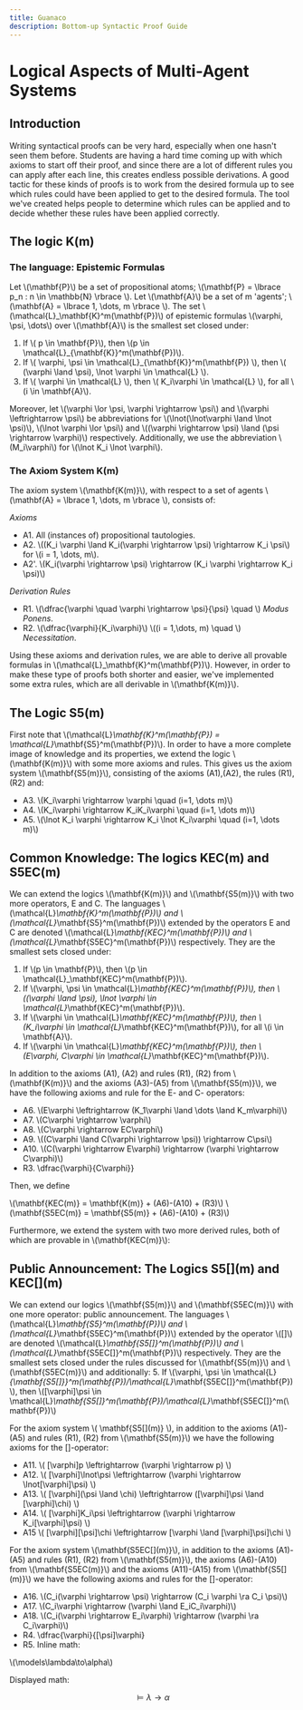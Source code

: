 ```yaml
---
title: Guanaco
description: Bottom-up Syntactic Proof Guide
---
```


<script>
  MathJax = { tex: { inlineMath: [['$', '$'], ['\\(', '\\)']] } };
</script>
<script type="text/javascript" id="MathJax-script" async
  src="https://cdn.jsdelivr.net/npm/mathjax@3/es5/tex-chtml.js">
</script>

# Logical Aspects of Multi-Agent Systems

## Introduction

Writing syntactical proofs can be very hard, especially when one hasn't seen them before. Students are having a hard time coming up with which axioms to start off their proof, and since there are a lot of different rules you can apply after each line, this creates endless possible derivations. A good tactic for these kinds of proofs is to work from the desired formula up to see which rules could have been applied to get to the desired formula. The tool we've created helps people to determine which rules can be applied and to decide whether these rules have been applied correctly.

## The logic K(m)

### The language: Epistemic Formulas

Let \\(\mathbf{P}\\) be a set of propositional atoms; \\(\mathbf{P} = \lbrace p_n : n \in \mathbb{N} \rbrace \\). Let \\(\mathbf{A}\\) be a set of m 'agents'; \\(\mathbf{A} = \lbrace 1, \dots, m \rbrace \\). The set \\(\mathcal{L}_\mathbf{K}^m(\mathbf{P})\\) of epistemic formulas \\(\varphi, \psi, \dots\\) over \\(\mathbf{A}\\) is the smallest set closed under:

<!--- Op een of andere manier kan het niet meer \mathcal{L}_etcetera aan, dan blijft de code gewoon staan --->
1. If \\( p \in \mathbf{P}\\), then \\(p \in \mathcal{L}_{\mathbf{K}}^m(\mathbf{P})\\).
2. If \\( \varphi, \psi \in \mathcal{L}_{\mathbf{K}}^m(\mathbf{P}) \\), then \\( (\varphi \land \psi), \lnot \varphi \in \mathcal{L} \\).
3. If \\( \varphi \in \mathcal{L} \\), then \\( K_i\varphi \in \mathcal{L} \\), for all \\(i \in \mathbf{A}\\).

Moreover, let \\(\varphi \lor \psi, \varphi \rightarrow \psi\\) and \\(\varphi \leftrightarrow \psi\\) be abbreviations for \\(\lnot(\lnot\varphi \land \lnot \psi)\\), \\(\lnot \varphi \lor \psi\\) and \\((\varphi \rightarrow \psi) \land (\psi \rightarrow \varphi)\\) respectively. Additionally, we use the abbreviation \\(M_i\varphi\\) for \\(\lnot K_i \lnot \varphi\\).

### The Axiom System K(m)

The axiom system \\(\mathbf{K(m)}\\), with respect to a set of agents \\(\mathbf{A} = \lbrace 1, \dots, m \rbrace \\), consists of:

*Axioms*
- A1. All (instances of) propositional tautologies.
- A2. \\((K_i \varphi \land K_i(\varphi \rightarrow \psi) \rightarrow K_i \psi\\) for \\(i = 1, \dots, m\\).
- A2'. \\(K_i(\varphi \rightarrow \psi) \rightarrow (K_i \varphi \rightarrow K_i \psi)\\)

*Derivation Rules*
- R1. \\(\dfrac{\varphi \quad \varphi \rightarrow \psi}{\psi} \quad \\) *Modus Ponens*.
- R2. \\(\dfrac{\varphi}{K_i\varphi}\\) \\((i = 1,\dots, m) \quad \\) *Necessitation*.

Using these axioms and derivation rules, we are able to derive all provable formulas in \\(\mathcal{L}_\mathbf{K}^m(\mathbf{P})\\). However, in order to make these type of proofs both shorter and easier, we've implemented some extra rules, which are all derivable in \\(\mathbf{K(m)}\\).

<!--- En dan hier die hele lijst, maar dat weet ik echt niet hoe ik dat mooi hierin krijg --->

## The Logic S5(m)

First note that \\(\mathcal{L}_\mathbf{K}^m(\mathbf{P}) = \mathcal{L}_\mathbf{S5}^m(\mathbf{P})\\). In order to have a more complete image of knowledge and its properties, we extend the logic \\(\mathbf{K(m)}\\) with some more axioms and rules. This gives us the axiom system \\(\mathbf{S5(m)}\\), consisting of the axioms (A1),(A2), the rules (R1), (R2) and:
- A3. \\(K_i\varphi \rightarrow \varphi \quad (i=1, \dots m)\\)
- A4. \\(K_i\varphi \rightarrow K_iK_i\varphi \quad (i=1, \dots m)\\)
- A5. \\(\lnot K_i \varphi \rightarrow K_i \lnot K_i\varphi \quad (i=1, \dots m)\\)

## Common Knowledge: The logics KEC(m) and S5EC(m)

We can extend the logics \\(\mathbf{K(m)}\\) and \\(\mathbf{S5(m)}\\) with two more operators, E and C. The languages \\(\mathcal{L}_\mathbf{K}^m(\mathbf{P})\\) and \\(\mathcal{L}_\mathbf{S5}^m(\mathbf{P})\\) extended by the operators E and C are denoted \\(\mathcal{L}_\mathbf{KEC}^m(\mathbf{P})\\) and \\(\mathcal{L}_\mathbf{S5EC}^m(\mathbf{P})\\) respectively. They are the smallest sets closed under:

1. If \\(p \in \mathbf{P}\\), then \\(p \in \mathcal{L}_\mathbf{KEC}^m(\mathbf{P})\\).
2. If \\(\varphi, \psi \in \mathcal{L}_\mathbf{KEC}^m(\mathbf{P})\\), then \\((\varphi \land \psi), \lnot \varphi \in \mathcal{L}_\mathbf{KEC}^m(\mathbf{P})\\).
3. If \\(\varphi \in \mathcal{L}_\mathbf{KEC}^m(\mathbf{P})\\), then \\(K_i\varphi \in \mathcal{L}_\mathbf{KEC}^m(\mathbf{P})\\), for all \\(i \in \mathbf{A}\\).
4. If \\(\varphi \in \mathcal{L}_\mathbf{KEC}^m(\mathbf{P})\\), then \\(E\varphi, C\varphi \in \mathcal{L}_\mathbf{KEC}^m(\mathbf{P})\\).

In addition to the axioms (A1), (A2) and rules (R1), (R2) from \\(\mathbf{K(m)}\\) and the axioms (A3)-(A5) from \\(\mathbf{S5(m)}\\), we have the following axioms and rule for the E- and C- operators:
- A6. \\(E\varphi \leftrightarrow (K_1\varphi \land \dots \land K_m\varphi)\\)
- A7. \\(C\varphi \rightarrow \varphi\\)
- A8. \\(C\varphi \rightarrow EC\varphi\\)
- A9. \\((C\varphi \land C(\varphi \rightarrow \psi)) \rightarrow C\psi\\)
- A10. \\(C(\varphi \rightarrow E\varphi) \rightarrow (\varphi \rightarrow C\varphi)\\)
- R3. \dfrac{\varphi}{C\varphi}}

Then, we define 

\\(\mathbf{KEC(m)} = \mathbf{K(m)} + (A6)-(A10) + (R3)\\)
\\(\mathbf{S5EC(m)} = \mathbf{S5(m)} + (A6)-(A10) + (R3)\\)

Furthermore, we extend the system with two more derived rules, both of which are provable in \\(\mathbf{KEC(m)}\\):

<!--- Hier de twee rules voor E en C --->

## Public Announcement: The Logics S5\[\](m) and KEC\[\](m) 
<!---Hier nog betere namen voor verzinnen. We hebben hier ook een iets andere definitie voor common knowledge, aangezien het hier ook per agent kan verschillen, dus daar moeten we nog even naar kijken --->

We can extend our logics \\(\mathbf{S5(m)}\\) and \\(\mathbf{S5EC(m)}\\) with one more operator: public announcement. The languages \\(\mathcal{L}_\mathbf{S5}^m(\mathbf{P})\\) and \\(\mathcal{L}_\mathbf{S5EC}^m(\mathbf{P})\\) extended by the operator \\(\[\]\\) are denoted \\(\mathcal{L}_\mathbf{S5[]}^m(\mathbf{P})\\) and \\(\mathcal{L}_\mathbf{S5EC[]}^m(\mathbf{P})\\) respectively. They are the smallest sets closed under the rules discussed for \\(\mathbf{S5(m)}\\) and \\(\mathbf{S5EC(m)}\\) and additionally:
5. If \\(\varphi, \psi \in \mathcal{L}_{\mathbf{S5\[\]}}^m(\mathbf{P})/\mathcal{L}_\mathbf{S5EC\[\]}^m(\mathbf{P})\\), then \\(\[\varphi\]\psi \in \mathcal{L}_\mathbf{S5\[\]}^m(\mathbf{P})/\mathcal{L}_\mathbf{S5EC\[\]}^m(\mathbf{P})\\) 

For the axiom system \\( \mathbf{S5\[\](m)} \\), in addition to the axioms (A1)-(A5) and rules (R1), (R2) from \\(\mathbf{S5(m)}\\) we have the following axioms for the \[\]-operator:
- A11. \\( \[\varphi\]p \leftrightarrow (\varphi \rightarrow p) \\)
- A12. \\( \[\varphi\]\lnot\psi \leftrightarrow (\varphi \rightarrow \lnot\[\varphi\]\psi) \\)
- A13. \\( \[\varphi\](\psi \land \chi) \leftrightarrow (\[\varphi\]\psi \land \[\varphi\]\chi) \\)
- A14. \\( \[\varphi\]K_i\psi \leftrightarrow (\varphi \rightarrow K_i\[\varphi\]\psi) \\)
- A15 \\( \[\varphi\]\[\psi\]\chi \leftrightarrow \[\varphi \land \[\varphi\]\psi\]\chi \\)
<!--- In de slides wordt hier al wel rule R4 genoemd, misschien nog even navragen --->

For the axiom system \\(\mathbf{S5EC\[\](m)}\\), in addition to the axioms (A1)-(A5) and rules (R1), (R2) from \\(\mathbf{S5(m)}\\), the axioms (A6)-(A10) from \\(\mathbf{S5EC(m)}\\) and the axioms (A11)-(A15) from \\(\mathbf{S5\[\](m)}\\) we have the following axioms and rules for the \[\]-operator:
- A16. \\(C_i(\varphi \rightarrow \psi) \rightarrow (C_i \varphi \ra C_i \psi)\\)
- A17. \\(C_i\varphi \rightarrow (\varphi \land E_iC_i\varphi)\\)
- A18. \\(C_i(\varphi \rightarrow E_i\varphi) \rightarrow (\varphi \ra C_i\varphi)\\)
- R4. \dfrac{\varphi}{\[\psi\]\varphi}
- R5. <!--- Hier wil ik dus eigenlijk \inferrule gebruiken, maar die hoort bij een package en ik weet nog niet hoe dat precies werkt --->
Inline math:

\\(\models\lambda\to\alpha\\)

Displayed math:

$$\models\lambda\to\alpha$$
